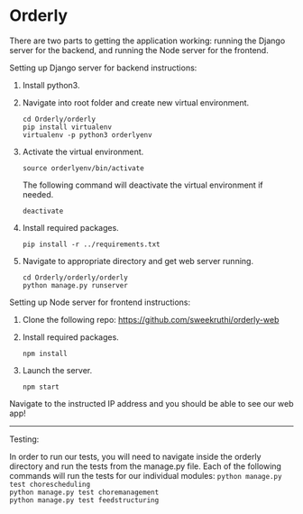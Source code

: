 # Orderly

There are two parts to getting the application working: running the Django server for the backend, and running the Node server for the frontend.

Setting up Django server for backend instructions: 

1. Install python3.

2. Navigate into root folder and create new virtual environment. 
        
    ```
    cd Orderly/orderly
    pip install virtualenv 
    virtualenv -p python3 orderlyenv
    ```

3. Activate the virtual environment. 
    ```
    source orderlyenv/bin/activate
    ```
    The following command will deactivate the virtual environment if needed. 
     ```
    deactivate
    ```   

4. Install required packages. 
    ```
    pip install -r ../requirements.txt 
    ```   

5. Navigate to appropriate directory and get web server running. 
    ```
    cd Orderly/orderly/orderly
    python manage.py runserver
    ```   

Setting up Node server for frontend instructions: 

1. Clone the following repo: https://github.com/sweekruthi/orderly-web 

2. Install required packages.
    ```
    npm install
    ```   

3. Launch the server.
    ```
    npm start
    ```   

Navigate to the instructed IP address and you should be able to see our web app! 

-----------------------------------------------------------------------------------------

Testing: 

In order to run our tests, you will need to navigate inside the orderly directory and run the tests from the manage.py file. Each of the following commands will run the tests for our individual modules:
    ```
    python manage.py test chorescheduling
    ```   
    ```
    python manage.py test choremanagement
    ```   
    ```
    python manage.py test feedstructuring
    ```   


